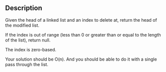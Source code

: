 ## Description
Given the head of a linked list and an index to delete at, return the head of the modified list.

If the index is out of range (less than 0 or greater than or equal to the length of the list), return null.

The index is zero-based.

Your solution should be O(n). And you should be able to do it with a single pass through the list.